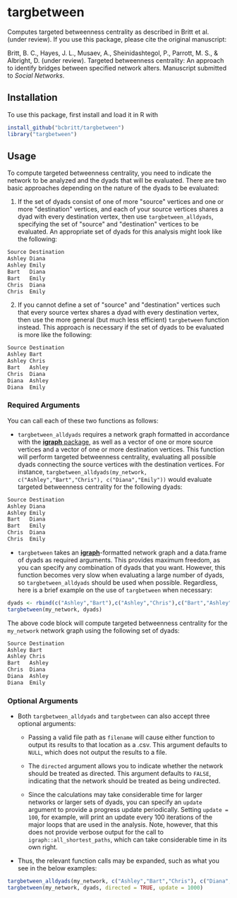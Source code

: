 # targbetween
Computes targeted betweenness centrality as described in Britt et al. (under review). If you use this package, please cite the original manuscript:

Britt, B. C., Hayes, J. L., Musaev, A., Sheinidashtegol, P., Parrott, M. S., & Albright, D. (under review). Targeted betweenness centrality: An approach to identify bridges between specified network alters. Manuscript submitted to _Social Networks_.



## Installation

To use this package, first install and load it in R with

```r
install_github("bcbritt/targbetween")
library("targbetween")
```



## Usage

To compute targeted betweenness centrality, you need to indicate the network to be analyzed and the dyads that will be evaluated. There are two basic approaches depending on the nature of the dyads to be evaluated:

1. If the set of dyads consist of one of more "source" vertices and one or more "destination" vertices, and each of your source vertices shares a dyad with every destination vertex, then use `targbetween_alldyads`, specifying the set of "source" and "destination" vertices to be evaluated. An appropriate set of dyads for this analysis might look like the following:

```r
Source Destination
Ashley Diana
Ashley Emily
Bart   Diana
Bart   Emily
Chris  Diana
Chris  Emily
```

2. If you cannot define a set of "source" and "destination" vertices such that every source vertex shares a dyad with every destination vertex, then use the more general (but much less efficient) `targbetween` function instead. This approach is necessary if the set of dyads to be evaluated is more like the following:

```r
Source Destination
Ashley Bart
Ashley Chris
Bart   Ashley
Chris  Diana
Diana  Ashley
Diana  Emily
```



### Required Arguments

You can call each of these two functions as follows:

- `targbetween_alldyads` requires a network graph formatted in accordance with the [**igraph** package](https://igraph.org/r/), as well as a vector of one or more source vertices and a vector of one or more destination vertices. This function will perform targeted betweenness centrality, evaluating all possible dyads connecting the source vertices with the destination vertices. For instance, `targbetween_alldyads(my_network, c("Ashley","Bart","Chris"), c("Diana","Emily"))` would evaluate targeted betweenness centrality for the following dyads:

```r
Source Destination
Ashley Diana
Ashley Emily
Bart   Diana
Bart   Emily
Chris  Diana
Chris  Emily
```

- `targbetween` takes an [**igraph**](https://igraph.org/r/)-formatted network graph and a data.frame of dyads as required arguments. This provides maximum freedom, as you can specify any combination of dyads that you want. However, this function becomes very slow when evaluating a large number of dyads, so `targbetween_alldyads` should be used when possible. Regardless, here is a brief example on the use of `targbetween` when necessary:

```r
dyads <- rbind(c("Ashley","Bart"),c("Ashley","Chris"),c("Bart","Ashley"),c("Chris","Diana"),c("Diana","Ashley"),c("Diana","Emily"),)
targbetween(my_network, dyads)
```

The above code block will compute targeted betweenness centrality for the `my_network` network graph using the following set of dyads:

```r
Source Destination
Ashley Bart
Ashley Chris
Bart   Ashley
Chris  Diana
Diana  Ashley
Diana  Emily
```



### Optional Arguments

- Both `targbetween_alldyads` and `targbetween` can also accept three optional arguments:

  - Passing a valid file path as `filename` will cause either function to output its results to that location as a .csv. This argument defaults to `NULL`, which does not output the results to a file.

  - The `directed` argument allows you to indicate whether the network should be treated as directed. This argument defaults to `FALSE`, indicating that the network should be treated as being undirected.

  - Since the calculations may take considerable time for larger networks or larger sets of dyads, you can specify an `update` argument to provide a progress update periodically. Setting `update = 100`, for example, will print an update every 100 iterations of the major loops that are used in the analysis. Note, however, that this does not provide verbose output for the call to `igraph::all_shortest_paths`, which can take considerable time in its own right.

- Thus, the relevant function calls may be expanded, such as what you see in the below examples:

```r
targbetween_alldyads(my_network, c("Ashley","Bart","Chris"), c("Diana","Emily"), filename = "C:/Users/Admin/Desktop/output.csv")
targbetween(my_network, dyads, directed = TRUE, update = 1000)
```
